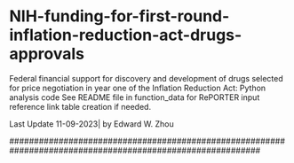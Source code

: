 # NIH-funding-for-first-round-inflation-reduction-act-drugs-approvals
Federal financial support for discovery and development of drugs selected for price negotiation in year one of the Inflation Reduction Act: Python analysis code
See README file in function_data for RePORTER input reference link table creation if needed.  

Last Update 11-09-2023| by Edward W. Zhou


###########################################################################################################

